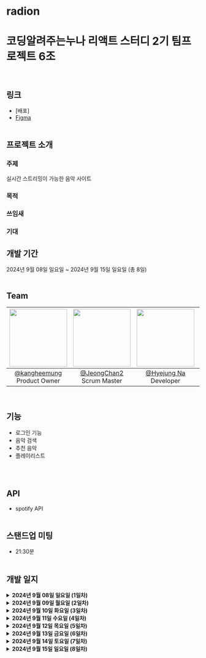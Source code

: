 # radion
<h1>코딩알려주는누나 리액트 스터디 2기 팀프로젝트 6조</h1>
<br/>

## 링크
- [배포]
- [Figma](https://www.figma.com/design/1XkwexEXjYZP0XyOWO04Dm/리액트-스터디-2기-6조?node-id=0-1&node-type=CANVAS&t=Rqzwfp7MrQ9fbRIU-0)
<br/><br/>

## 프로젝트 소개
### 주제
실시간 스트리밍이 가능한 음악 사이트
### 목적

### 쓰임새

### 기대


## 개발 기간
2024년 9월 08일 일요일 ~ 2024년 9월 15일 일요일 (총 8일)
<br/><br/>

## Team
|<img src="https://avatars.githubusercontent.com/u/104238365?v=4" width="150" height="150"/>|<img src="https://avatars.githubusercontent.com/u/108655272?v=4" width="150" height="150"/>|<img src="https://avatars.githubusercontent.com/u/107117538?v=4" width="150" height="150"/>|<img src="https://avatars.githubusercontent.com/u/154667059?v=4" width="150" height="150"/>|
|:-:|:-:|:-:|:-:|
|[@kangheemung](https://github.com/kangheemung)<br/>Product Owner|[@JeongChan2]()<br/>Scrum Master|[@Hyejung Na](https://github.com/HyejungNa)<br/>Developer|[@hyun-june](https://github.com/hyun-june)<br/>Developer|
<br/>

## 기능
<ul>
  <li>로그인 기능</li>
  <li>음악 검색</li>
  <li>추천 음악</li>
  <li>플레이리스트</li>
</ul>
<br/><br/>

## API
- spotify API
<br/><br/>
## 스탠드업 미팅
- 21:30분
<br/><br/>
## 개발 일지
<details>
  <summary><b>2024년 9월 08일 일요일 (1일차)</b></summary>
    <details> 
      <summary><b>Done</b></summary>
        <div>
         <ul>
           <li>
             팀원 역할 뽑기
           </li>
           <li>
             Figma로 Product Backlog 만들기
           </li>
           <li>
             깃 폴더 구조 정하기
           </li>
           <ol>
             Main - 최종 배포 브랜치<br/>
             develop - 2차 테스트 브랜치<br/>
             dev-페이지명 (1차 각 페이지별 테스트, 각 페이지별 기능의 상위 브랜치)<br/>
             dev-페이지명 - 기능 - v1(버전)<br/>
           </ol>
            <li>
             코드 컨벤션 정하기
           </li>
           <ol>
             커밋 컨벤션<br/>
             네이밍 컨벤션
           </ol>
         </ul> 
        </div>
    </details>
    <details>
      <summary><b>To Do</b></summary>
        <div>
          <ul>
            <li>
              각자 사용할 api 찾아보기
            </li>
            <li>
              사용하고 싶은 기능 생각해보기
            </li>
          </ul>
        </div>
    </details>  
</details>
<details>
  <summary><b>2024년 9월 09일 월요일 (2일차)</b></summary>
    <details> 
      <summary><b>Done</b></summary>
        <div>
         <ul>
           <li>
             오후 10시 스탠드업 미팅 진행
           </li>
           <li>
             각자 구현할 부분 정하기
           </li>
         </ul> 
        </div>
    </details>
    <details>
      <summary><b>To Do</b></summary>
        <div>
          <ul>
            <li>
              spotify api 사용법 익히기
            </li>
            <li>
              혜정 - 로그인/회원가입/nav바
            </li>
            <li>
              정찬 - 상세페이지 
            </li>
            <li>
              희명 - 홈페이지 
            </li>
            <li>
              현준 - 플레이어 음악 재생 기능  
            </li>
            <li>
              회의 시간 21:30분 변경
            </li>
          </ul>
        </div>
    </details>  
</details><details>
  <summary><b>2024년 9월 10일 화요일 (3일차)</b></summary>
    <details> 
      <summary><b>Done</b></summary>
        <div>
         <ul>
           <li>
             api로 데이터 가져오기
           </li>
           <li>
            로고 정하기
           </li>
         </ul> 
        </div>
    </details>
    <details>
      <summary><b>To Do</b></summary>
        <div>
          <ul>
            <li>
              혜정
            </li>
            <ol>
              로고완성 <br/>
              로그인페이지 UI구현<br/>
            </ol>
            <li>
            </li>
            <li>
            </li>
            <li>
            </li>
            <li>
            </li>
          </ul>
        </div>
    </details>  
</details><details>
  <summary><b>2024년 9월 11일 수요일 (4일차)</b></summary>
    <details> 
      <summary><b>Done</b></summary>
        <div>
         <ul>
           <li>
           </li>
         </ul> 
        </div>
    </details>
    <details>
      <summary><b>To Do</b></summary>
        <div>
          <ul>
            <li>
            </li>
            <li>
            </li>
            <li>
            </li>
            <li>
            </li>
            <li>
            </li>
            <li>
            </li>
          </ul>
        </div>
    </details>  
</details><details>
  <summary><b>2024년 9월 12일 목요일 (5일차)</b></summary>
    <details> 
      <summary><b>Done</b></summary>
        <div>
         <ul>
           <li>
           </li>
         </ul> 
        </div>
    </details>
    <details>
      <summary><b>To Do</b></summary>
        <div>
          <ul>
            <li>
            </li>
            <li>
            </li>
            <li>
            </li>
            <li>
            </li>
            <li>
            </li>
            <li>
            </li>
          </ul>
        </div>
    </details>  
</details><details>
  <summary><b>2024년 9월 13일 금요일 (6일차)</b></summary>
    <details> 
      <summary><b>Done</b></summary>
        <div>
         <ul>
           <li>
           </li>
         </ul> 
        </div>
    </details>
    <details>
      <summary><b>To Do</b></summary>
        <div>
          <ul>
            <li>
            </li>
          </ul>
        </div>
    </details>  
</details><details>
  <summary><b>2024년 9월 14일 토요일 (7일차)</b></summary>
    <details> 
      <summary><b>Done</b></summary>
        <div>
         <ul>
           <li>
           </li>
           <li>
           </li>
         </ul> 
        </div>
    </details>
    <details>
      <summary><b>To Do</b></summary>
        <div>
          <ul>
            <li>
            </li>
          </ul>
        </div>
    </details>  
</details><details>
  <summary><b>2024년 9월 15일 일요일 (8일차)</b></summary>
    <details> 
      <summary><b>Done</b></summary>
        <div>
         <ul>
           <li>
             css
           </li>
           <li>
             발표
           </li>
         </ul> 
        </div>
    </details>
    <details>
      <summary><b>To Do</b></summary>
        <div>
          <ul>
            <li>
              팀프로젝트 리뷰
            </li>
          </ul>
        </div>
    </details>  
</details>
<br/>

